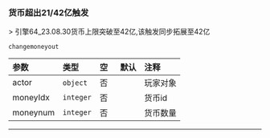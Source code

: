 ### 货币超出21/42亿触发

&gt; 引擎64_23.08.30货币上限突破至42亿,该触发同步拓展至42亿

`changemoneyout`

| 参数     | 类型      | 空   | 默认 | 注释     |
| :------- | :-------- | :--- | :--- | :------- |
| actor    | `object`  | 否   |      | 玩家对象 |
| moneyIdx | `integer` | 否   |      | 货币id   |
| moneynum | `integer` | 否   |      | 货币数量 |

------------

